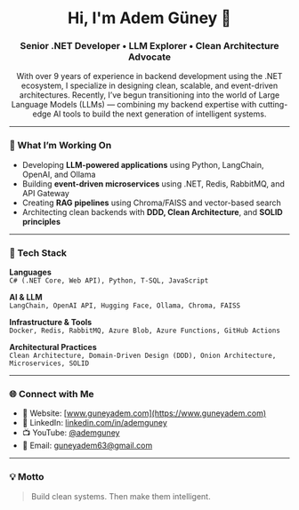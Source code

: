 <h1 align="center">Hi, I'm Adem Güney 👋</h1>
<h3 align="center">Senior .NET Developer • LLM Explorer • Clean Architecture Advocate</h3>

<p align="center">
With over 9 years of experience in backend development using the .NET ecosystem, I specialize in designing clean, scalable, and event-driven architectures. Recently, I’ve begun transitioning into the world of Large Language Models (LLMs) — combining my backend expertise with cutting-edge AI tools to build the next generation of intelligent systems.
</p>

---

### 🔭 What I’m Working On
- Developing **LLM-powered applications** using Python, LangChain, OpenAI, and Ollama  
- Building **event-driven microservices** using .NET, Redis, RabbitMQ, and API Gateway  
- Creating **RAG pipelines** using Chroma/FAISS and vector-based search  
- Architecting clean backends with **DDD, Clean Architecture**, and **SOLID principles**

---

### 🧰 Tech Stack

**Languages**  
`C# (.NET Core, Web API), Python, T-SQL, JavaScript`

**AI & LLM**  
`LangChain, OpenAI API, Hugging Face, Ollama, Chroma, FAISS`

**Infrastructure & Tools**  
`Docker, Redis, RabbitMQ, Azure Blob, Azure Functions, GitHub Actions`

**Architectural Practices**  
`Clean Architecture, Domain-Driven Design (DDD), Onion Architecture, Microservices, SOLID`

---

### 🌐 Connect with Me

- 🔗 Website: [www.guneyadem.com](https://www.guneyadem.com)  
- 💼 LinkedIn: [linkedin.com/in/ademguney](https://linkedin.com/in/ademguney)  
- 📺 YouTube: [@ademguney](https://www.youtube.com/@ademguney)  
- 📧 Email: guneyadem63@gmail.com  


---

### 💡 Motto

> Build clean systems. Then make them intelligent.
